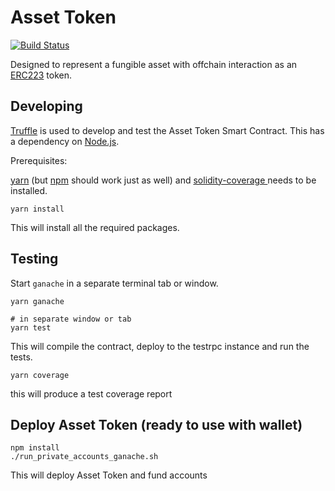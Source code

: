 # Asset Token

[![Build Status](https://travis-ci.org/clearmatics/asset-token.svg?branch=master)](https://travis-ci.org/clearmatics/asset-token)

Designed to represent a fungible asset with offchain interaction as an [ERC223][1] token.

## Developing

[Truffle][2] is used to develop and test the Asset Token Smart Contract. This has a dependency on [Node.js][3].

Prerequisites:

[yarn][4] (but [npm][5] should work just as well) and [solidity-coverage ][6] needs to be installed.

    yarn install

This will install all the required packages.

## Testing

Start `ganache` in a separate terminal tab or window.

    yarn ganache

    # in separate window or tab
    yarn test

This will compile the contract, deploy to the testrpc instance and run the tests.

    yarn coverage

this will produce a test coverage report

## Deploy Asset Token (ready to use with wallet)

```
npm install
./run_private_accounts_ganache.sh
```

This will deploy Asset Token and fund accounts

[1]: https://github.com/ethereum/EIPs/issues/223
[2]: http://truffleframework.com/
[3]: https://nodejs.org/
[4]: https://yarnpkg.com/en/docs/install
[5]: https://docs.npmjs.com/getting-started/installing-node
[6]: https://www.npmjs.com/package/solidity-coverage
